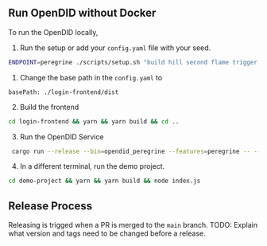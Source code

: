 ## Run OpenDID without Docker

To run the OpenDID locally,

1. Run the setup or add your `config.yaml` file with your seed.

```bash
ENDPOINT=peregrine ./scripts/setup.sh "build hill second flame trigger simple rigid cabbage phrase evolve final eight"

```

1. Change the base path in the `config.yaml` to

```
basePath: ./login-frontend/dist
```

2. Build the frontend

```bash
cd login-frontend && yarn && yarn build && cd ..
```

3. Run the OpenDID Service

```bash
 cargo run --release --bin=opendid_peregrine --features=peregrine -- --config config.yaml
```

4. In a different terminal, run the demo project.

```bash
cd demo-project && yarn && yarn build && node index.js
```

## Release Process

Releasing is trigged when a PR is merged to the `main` branch.
TODO: Explain what version and tags need to be changed before a release.
